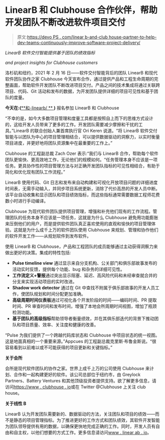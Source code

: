 # LinearB 和 Clubhouse 合作伙伴，帮助开发团队不断改进软件项目交付

> 原文:[https://devo PS . com/linear b-and-club house-partner-to-help-dev-teams-continuously-improve-software-project-delivery/](https://devops.com/linearb-and-clubhouse-partner-to-help-dev-teams-continuously-improve-software-project-delivery/)

*LinearB 软件交付智能提供基于团队的绩效指标*

*and project insights for Clubhouse customers*

洛杉矶和纽约，2021 年 2 月 16 日——软件交付智能背后的团队 LinearB 和现代软件团队协作之家 Clubhouse 今天宣布合作，通过提供产品和工程生命周期的完整画面，帮助软件开发团队不断改进项目交付。产品之间的技术集成将通过关联跨项目、代码、Git 活动和发布的数据，为开发团队提供详细的项目可见性和基于团队的度量。

**今天在:(**[**<wbr>和-linearb/ **  ](https://u7061146.ct.sendgrid.net/ls/click?upn=4tNED-2FM8iDZJQyQ53jATUbTHpba9vqFYyn9mnwsYKlCapue5h-2Bdd4pZEnCUnmif-2Bgz09K0hqVePlFfNytArEPQ-3D-3DmG-L_2X5lEEkS2UKF-2FBgUuomRerbcNDSc1X4MU6SAEDm99KpKDRKyG2lEXB1XddYzbOzmOEUzBUfmLLlJo8myGzviqIA1EsOy7h7gPw2rUbqNdqxKTDyz-2FpP81Ey75rttwwQchPSQTLo4WUvIJ1MlKc6T-2BozFbzLkAxjeD7-2FJ0-2FhkUzQj9DnQB2XyIeAIryGPRK6RfwORn3gU-2BrG2PCaXAaFXInIJEOTWG3nAMOuE4VbRhggMVYSWcfopxhkDvpqD2ymlUT4YKYpIGXRx9kZbgaF0MpnIpG7Wal2cUGO2ZNr68shH1rc9oHlbn7-2BDY1Z2vin19HlhBTm5AG9M61BE0YBZmw-3D-3D) **)** 报名参加 LinearB 和 Clubhouse

“不幸的是，如今大多数项目管理和度量工具都是按照自上而下的思维方式设计的，这给开发人员带来了更多的工作。开发团队需要减少摩擦和干扰的工具。”LinearB 的联合创始人兼首席执行官 Ori Keren 说道。“将 LinearB 软件交付智能与以团队为中心的项目管理相结合，可以提供数据驱动的洞察力，以实时衡量项目进度，并更好地将团队资源集中在最重要的工作上。”

Clubhouse 的工程副总裁 Zach Ozer 表示:“我们与 LinearB 合作，帮助每个软件团队更愉快、更高效地工作，无论他们的规模如何。“任务管理本身不应该是一项任务。更具协作性的项目管理方法与对正确开发团队指标的可见性相结合，有助于简化和优化现有团队工作流程。”

LinearB 使用代码、Git 日志和发布来自动构建和可视化开放项目问题的详细进度时间表，无需手动输入，并同步项目系统更新，消除了代价高昂的开发人员中断。该平台自动收集和显示团队和项目绩效指标，而这些指标通常需要数据工程师花费数小时进行手动编译。

Clubhouse 为现代软件团队提供项目管理，增强和补充他们现有的工作流程。管理团队的任务本身不应该是一项任务，这就是为什么 Clubhouse 避免用功能膨胀来压倒他们的用户，而是提供软件团队真正喜欢使用的直观和愉快的项目管理体验。这就是为什么成千上万的软件团队使用 Clubhouse 来规划、管理和协作他们的软件开发工作——从规划软件到发布软件。

使用 LinearB 和 Clubhouse，产品和工程团队的成员能够通过主动获得洞察力来做出更好的决策。集成的特性包括:

*   **Pulse timeline view** 通过显示来自分支机构、公关部门和俱乐部故事发布的活动实时反馈，提供每个功能、bug 和杂务的详细可见性。
*   **工作流定义+警报**通过突出显示阻塞、延迟、高风险代码和未经审查就合并的分支来实现活动项目的实时改进。
*   **Shadow work detector** 通过在 Git 中查找不附属于俱乐部故事的开发人员工作，使团队规划和时间分配更加准确。
*   **高级周期时间仪表板**通过可视化各个开发阶段的时间——编码时间、PR 提取时间、PR 审查时间和发布时间，增强了本地会所周期时间视图，增加了瓶颈检测功能。
*   **基于团队的高级指标**帮助领导者衡量绩效，并在其俱乐部迭代的背景下推动团队和项目质量、效率、关注度和健康的改善。

“Pulse 为我们提供了一个跨越代码库状态和 Clubhouse 中项目状态的统一视图。这是地面真相的一个重要来源。”Appcues 的工程副总裁克里斯·布鲁金斯说。“很容易看到以前难以或不可能获得的项目更新和关键指标。”

**关于会所**

会所是现代软件团队的协作之家。世界上成千上万的公司使用 Clubhouse 来计划、合作和一起构建更好的软件。该公司总部位于纽约市，由 Greylock Partners、Battery Ventures 和其他顶级投资者提供支持。欲了解更多信息，请访问[https://www . clubhouse . io](https://u7061146.ct.sendgrid.net/ls/click?upn=4tNED-2FM8iDZJQyQ53jATUb-2FzZEl4GlYV-2BQm7X5uqs5o-3Dg3aw_2X5lEEkS2UKF-2FBgUuomRerbcNDSc1X4MU6SAEDm99KpKDRKyG2lEXB1XddYzbOzmOEUzBUfmLLlJo8myGzviqIA1EsOy7h7gPw2rUbqNdqxKTDyz-2FpP81Ey75rttwwQchPSQTLo4WUvIJ1MlKc6T-2BozFbzLkAxjeD7-2FJ0-2FhkUzQj9DnQB2XyIeAIryGPRK6Ra1UMx8hL2fs3y9SlZ3ptnEju1rFufRisHJy-2FyOm-2BWrAkC-2BPWI-2BqzsU2Q9Y93DT4w-2FOSFdD3cL2JRFE9-2BLFIz-2Bun4LKAAlHytZo9hLS8uUbeVLN6zff3DkWr6oNIh9Rc728bgHNdKbziFX9ZWlgc-2BgA-3D-3D)或在 Twitter @Clubhouse 上关注 club house。

**关于线性 B**

LinearB 认为开发团队需要新的、数据驱动的方法，关注团队和项目的绩效——而不是静态的项目管理指标。为了推进更好的工作方式和团队绩效，其软件开发智能为团队领导提供有用的数据，以确保更快地完成正确的工作。同时，开发人员有自由和自主权，以他们想要的方式工作。更多信息请访问[www . linear ab . io](https://u7061146.ct.sendgrid.net/ls/click?upn=TeZUXWpUv-2B6TCY38pVLo9k16IiG8Tg3xicjelbIqWeQ-3DCG3G_2X5lEEkS2UKF-2FBgUuomRerbcNDSc1X4MU6SAEDm99KpKDRKyG2lEXB1XddYzbOzmOEUzBUfmLLlJo8myGzviqIA1EsOy7h7gPw2rUbqNdqxKTDyz-2FpP81Ey75rttwwQchPSQTLo4WUvIJ1MlKc6T-2BozFbzLkAxjeD7-2FJ0-2FhkUzQj9DnQB2XyIeAIryGPRK6Rl-2FWfurlE5Lx-2B6VwdLED73SumSP8YqQ-2B1UqBJvrFV1eKnc6t-2BeVFMVAuwbLUlcHVbelMQ6gLMXZ0bdUe4NoCf-2B5V7f5gRNv4Kp3gFEtGTatsbJ8l74nz3ip5Sb45DKMFWG4lYEyeDF6boOKqKw8JzVw-3D-3D)。